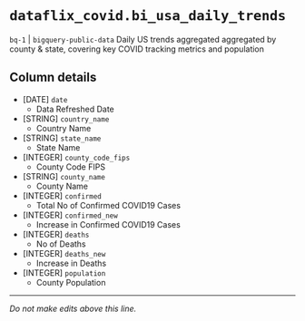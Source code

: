 # `dataflix_covid.bi_usa_daily_trends`
`bq-1` | `bigquery-public-data`
Daily US trends aggregated aggregated by county & state, covering key COVID tracking metrics and population

## Column details
* [DATE]      `date`
  - Data Refreshed Date
* [STRING]    `country_name`
  - Country Name
* [STRING]    `state_name`
  - State Name
* [INTEGER]   `county_code_fips`
  - County Code FIPS
* [STRING]    `county_name`
  - County Name
* [INTEGER]   `confirmed`
  - Total No of Confirmed COVID19 Cases
* [INTEGER]   `confirmed_new`
  - Increase in Confirmed COVID19 Cases
* [INTEGER]   `deaths`
  - No of Deaths
* [INTEGER]   `deaths_new`
  - Increase in Deaths
* [INTEGER]   `population`
  - County Population

-------------------------------------------------------------------------------
*Do not make edits above this line.*
